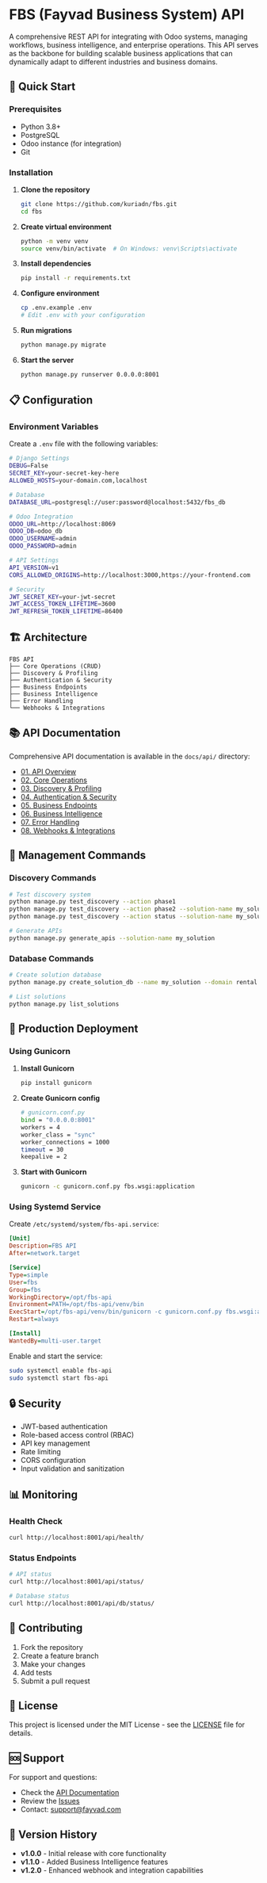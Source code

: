 # FBS (Fayvad Business System) API

A comprehensive REST API for integrating with Odoo systems, managing workflows, business intelligence, and enterprise operations. This API serves as the backbone for building scalable business applications that can dynamically adapt to different industries and business domains.

## 🚀 Quick Start

### Prerequisites

- Python 3.8+
- PostgreSQL
- Odoo instance (for integration)
- Git

### Installation

1. **Clone the repository**
   ```bash
   git clone https://github.com/kuriadn/fbs.git
   cd fbs
   ```

2. **Create virtual environment**
   ```bash
   python -m venv venv
   source venv/bin/activate  # On Windows: venv\Scripts\activate
   ```

3. **Install dependencies**
   ```bash
   pip install -r requirements.txt
   ```

4. **Configure environment**
   ```bash
   cp .env.example .env
   # Edit .env with your configuration
   ```

5. **Run migrations**
   ```bash
   python manage.py migrate
   ```

6. **Start the server**
   ```bash
   python manage.py runserver 0.0.0.0:8001
   ```

## 📋 Configuration

### Environment Variables

Create a `.env` file with the following variables:

```bash
# Django Settings
DEBUG=False
SECRET_KEY=your-secret-key-here
ALLOWED_HOSTS=your-domain.com,localhost

# Database
DATABASE_URL=postgresql://user:password@localhost:5432/fbs_db

# Odoo Integration
ODOO_URL=http://localhost:8069
ODOO_DB=odoo_db
ODOO_USERNAME=admin
ODOO_PASSWORD=admin

# API Settings
API_VERSION=v1
CORS_ALLOWED_ORIGINS=http://localhost:3000,https://your-frontend.com

# Security
JWT_SECRET_KEY=your-jwt-secret
JWT_ACCESS_TOKEN_LIFETIME=3600
JWT_REFRESH_TOKEN_LIFETIME=86400
```

## 🏗️ Architecture

```
FBS API
├── Core Operations (CRUD)
├── Discovery & Profiling
├── Authentication & Security
├── Business Endpoints
├── Business Intelligence
├── Error Handling
└── Webhooks & Integrations
```

## 📚 API Documentation

Comprehensive API documentation is available in the `docs/api/` directory:

- [01. API Overview](docs/api/01_overview.md)
- [02. Core Operations](docs/api/02_core_operations.md)
- [03. Discovery & Profiling](docs/api/03_discovery_profiling.md)
- [04. Authentication & Security](docs/api/04_authentication.md)
- [05. Business Endpoints](docs/api/05_business_endpoints.md)
- [06. Business Intelligence](docs/api/06_business_intelligence.md)
- [07. Error Handling](docs/api/07_error_handling.md)
- [08. Webhooks & Integrations](docs/api/08_webhooks_integrations.md)

## 🔧 Management Commands

### Discovery Commands
```bash
# Test discovery system
python manage.py test_discovery --action phase1
python manage.py test_discovery --action phase2 --solution-name my_solution --requirements requirements.json
python manage.py test_discovery --action status --solution-name my_solution

# Generate APIs
python manage.py generate_apis --solution-name my_solution
```

### Database Commands
```bash
# Create solution database
python manage.py create_solution_db --name my_solution --domain rental

# List solutions
python manage.py list_solutions
```

## 🚀 Production Deployment

### Using Gunicorn

1. **Install Gunicorn**
   ```bash
   pip install gunicorn
   ```

2. **Create Gunicorn config**
   ```bash
   # gunicorn.conf.py
   bind = "0.0.0.0:8001"
   workers = 4
   worker_class = "sync"
   worker_connections = 1000
   timeout = 30
   keepalive = 2
   ```

3. **Start with Gunicorn**
   ```bash
   gunicorn -c gunicorn.conf.py fbs.wsgi:application
   ```

### Using Systemd Service

Create `/etc/systemd/system/fbs-api.service`:

```ini
[Unit]
Description=FBS API
After=network.target

[Service]
Type=simple
User=fbs
Group=fbs
WorkingDirectory=/opt/fbs-api
Environment=PATH=/opt/fbs-api/venv/bin
ExecStart=/opt/fbs-api/venv/bin/gunicorn -c gunicorn.conf.py fbs.wsgi:application
Restart=always

[Install]
WantedBy=multi-user.target
```

Enable and start the service:
```bash
sudo systemctl enable fbs-api
sudo systemctl start fbs-api
```

## 🔒 Security

- JWT-based authentication
- Role-based access control (RBAC)
- API key management
- Rate limiting
- CORS configuration
- Input validation and sanitization

## 📊 Monitoring

### Health Check
```bash
curl http://localhost:8001/api/health/
```

### Status Endpoints
```bash
# API status
curl http://localhost:8001/api/status/

# Database status
curl http://localhost:8001/api/db/status/
```

## 🤝 Contributing

1. Fork the repository
2. Create a feature branch
3. Make your changes
4. Add tests
5. Submit a pull request

## 📄 License

This project is licensed under the MIT License - see the [LICENSE](LICENSE) file for details.

## 🆘 Support

For support and questions:
- Check the [API Documentation](docs/api/)
- Review the [Issues](https://github.com/kuriadn/fbs/issues)
- Contact: support@fayvad.com

## 🔄 Version History

- **v1.0.0** - Initial release with core functionality
- **v1.1.0** - Added Business Intelligence features
- **v1.2.0** - Enhanced webhook and integration capabilities
